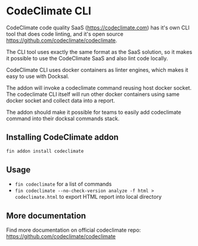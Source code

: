 # CodeClimate CLI

CodeClimate code quality SaaS (https://codeclimate.com) has it's own CLI tool that does code linting, and it's open source https://github.com/codeclimate/codeclimate.

The CLI tool uses exactly the same format as the SaaS solution, so it makes it possible to use the CodeClimate SaaS and also lint code locally.

CodeClimate CLI uses docker containers as linter engines, which makes it easy to use with Docksal.

The addon will invoke a codeclimate command reusing host docker socket. The codeclimate CLI itself will run other docker containers using same docker socket and collect data into a report.

The addon should make it possible for teams to easily add codeclimate command into their docksal commands stack.

## Installing CodeClimate addon

```bash
fin addon install codeclimate
```

## Usage

- `fin codeclimate` for a list of commands
- `fin codeclimate --no-check-version analyze -f html > codeclimate.html` to export HTML report into local directory

## More documentation

Find more documentation on official codeclimate repo:
https://github.com/codeclimate/codeclimate

